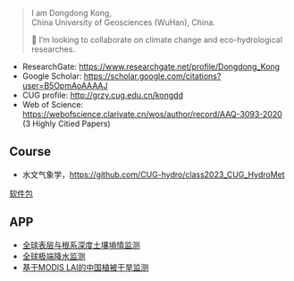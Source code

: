 > I am Dongdong Kong,   
> China University of Geosciences (WuHan), China.
> 
> 👯 I’m looking to collaborate on climate change and eco-hydrological researches.

- ResearchGate: <https://www.researchgate.net/profile/Dongdong_Kong>
- Google Scholar: <https://scholar.google.com/citations?user=B5OpmAoAAAAJ>
- CUG profile: <http://grzy.cug.edu.cn/kongdd>
- Web of Science: <https://webofscience.clarivate.cn/wos/author/record/AAQ-3093-2020> (3 Highly Citied Papers)
## Course

- 水文气象学，<https://github.com/CUG-hydro/class2023_CUG_HydroMet>

[软件包](pkgs.md)

## APP
- [全球表层与根系深度土壤墒情监测](https://gee-hydro.projects.earthengine.app/view/global-daily-soil-moisture-monitor-smap-l4)
- [全球极端降水监测](https://gee-hydro.projects.earthengine.app/view/daily-precipitation-monitor-gsmap-v8)
- [基于MODIS LAI的中国植被干旱监测](https://ee-kongdd.projects.earthengine.app/view/drought-svdi)

<!-- 
[研究生招生](recruit.md)

[已发表论文](MyPublication.md)
-->
